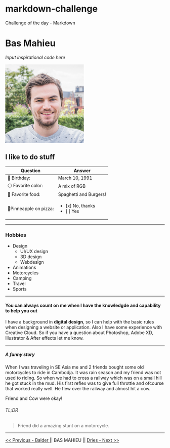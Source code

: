 # markdown-challenge
Challenge of the day - Markdown



# Bas Mahieu 

*Input inspirational code here*

![alt text](assets/profile_v1.png)


## I like to do stuff

Question | Answer
------------ | -------------
:calendar: Birthday: | March 10, 1991
:white_circle: Favorite color:| A mix of RGB
:fork_and_knife: Favorite food: | Spaghetti and Burgers!
:pizza:Pinneapple on pizza: | <ul><li>[x] No, thanks</li><li>[ ] Yes</li></ul>

-------------------

### Hobbies

* Design
    * UI/UX design
    * 3D design
    * Webdesign
* Animations
* Motorcycles
* Camping
* Travel
* Sports


-------------------


#### You can always count on me when I have the knowledgde and capability to help you out

I have a background in **digital design**, so I can help with the basic rules when designing a website or application.
Also I have some experience with Creative Cloud. So if you have a question about Photoshop, Adobe XD, Illustrator & After effects let me know. 

-------------------
##### A funny story

When I was traveling in SE Asia me and 2 friends bought some old motorcycles to ride in Cambodja.
It was rain season and my friend was not used to riding. So when we had to cross a railway which was on a small hill he got stuck in the mud. His first reflex was to give full throttle and ofcourse that worked really well. He flew over the railway and almost hit a cow. 

Friend and Cow were okay!

###### TL;DR
> Friend did a amazing stunt on a motorcycle.





-------------------

[ << Previous - Balder ](https://github.com/balderb/markdown-challenge/blob/master/README.md) || BAS MAHIEU || [ Dries - Next >> ](https://github.com/DriesDD/markdown-challenge/blob/master/README.md)

